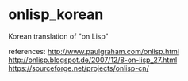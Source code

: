# onlisp_korean
Korean translation of "on Lisp"

references:
http://www.paulgraham.com/onlisp.html
http://onlisp.blogspot.de/2007/12/8-on-lisp_27.html
https://sourceforge.net/projects/onlisp-cn/
